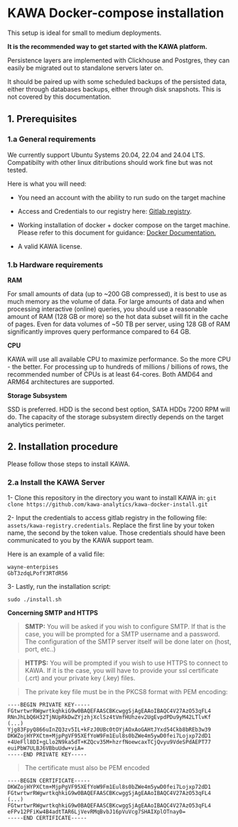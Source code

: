 KAWA Docker-compose installation
==============


This setup is ideal for small to medium deployments. 

**It is the recommended way to get started with the KAWA platform.**

Persistence layers are implemented with Clickhouse and Postgres, they can easily be migrated out to standalone servers later on.


It should be paired up with some scheduled backups of the persisted data, either through databases backups, either through disk snapshots. This is not covered by this documentation.


## 1. Prerequisites

### 1.a General requirements

We currently support Ubuntu Systems 20.04, 22.04 and 24.04 LTS.
Compatibilty with other linux ditributions should work fine but was not tested.

Here is what you will need:

- You need an account with the ability to run sudo on the target machine

- Access and Credentials to our registry here: [Gitlab registry](registry.gitlab.com/kawa-analytics-dev).

- Working installation of docker + docker compose on the target machine. Please refer to this document for guidance: [Docker Documentation.](https://docs.docker.com/engine/install/ubuntu/)

- A valid KAWA license.


### 1.b Hardware requirements

__RAM__

For small amounts of data (up to ~200 GB compressed), it is best to use as much memory as the volume of data. For large amounts of data and when processing interactive (online) queries, you should use a reasonable amount of RAM (128 GB or more) so the hot data subset will fit in the cache of pages. Even for data volumes of ~50 TB per server, using 128 GB of RAM significantly improves query performance compared to 64 GB.

__CPU__

KAWA will use all available CPU to maximize performance. So the more CPU - the better. For processing up to hundreds of millions / billions of rows, the recommended number of CPUs is at least 64-cores. Both AMD64 and ARM64 architectures are supported.

__Storage Subsystem__

SSD is preferred. HDD is the second best option, SATA HDDs 7200 RPM will do. The capacity of the storage subsystem directly depends on the target analytics perimeter.




## 2. Installation procedure

Please follow those steps to install KAWA.

### 2.a Install the KAWA Server

1- Clone this repository in the directory you want to install KAWA in: `git clone https://github.com/kawa-analytics/kawa-docker-install.git`

2- Input the credentials to access gitlab registry in the following file: `assets/kawa-registry.credentials`. Replace the first line by your token name, the second by the token value. 
Those credentials should have been communicated to you by the KAWA support team.

Here is an example of a valid file:

```
wayne-enterpises
GbT3zdqLPofY3RTdR56
```

3- Lastly, run the installation script:

```
sudo ./install.sh
```


__Concerning SMTP and HTTPS__

> __SMTP:__ You will be asked if you wish to configure SMTP. If that is the case, you will be prompted for a SMTP username and a password. The configuration of the SMTP server itself will be done later on (host, port, etc..)

> __HTTPS:__ You will be prompted if you wish to use HTTPS to connect to KAWA. If it is the case, you will have to provide your ssl certificate (.crt) and your private key (.key) files. 

> The private key file must be in the PKCS8 format with PEM encoding:

```
----BEGIN PRIVATE KEY-----
FGtwrtwrRWgwrtkqhkiG9w0BAQEFAASCBKcwggSjAgEAAoIBAQC4V27AzO53qFL4
RNnJhLbQ6H32TjNUpRkDwZYjzhjXclSz4tVmfHUhzev2UgEvpdPDu9yM42LTlvKf
(...)
Yjg83FpyQ866uInZQ3zv5IL+kFzJ0UBc0tOYjAOxAoGAHtJYxd54Ckb8bREb3w39
DKWZojHYPXCtm+MjpPgVF95XEfYoW9Fm1Eul8s0bZWe4m5ywD0fei7Lojxp72dD1
+4UeFll8DI+gLlo2N9ka5dT+KZQcv35M+hzrfNoewcaxTCjQvyu9VdeSPdAEPT77
euiPbW7ULBJ6VBbuUdw+viA=
-----END PRIVATE KEY-----
```

>  The certificate must also be PEM encoded

```
----BEGIN CERTIFICATE-----
DKWZojHYPXCtm+MjpPgVF95XEfYoW9Fm1Eul8s0bZWe4m5ywD0fei7Lojxp72dD1
FGtwrtwrRWgwrtkqhkiG9w0BAQEFAASCBKcwggSjAgEAAoIBAQC4V27AzO53qFL4
(...)
FGtwrtwrRWgwrtkqhkiG9w0BAQEFAASCBKcwggSjAgEAAoIBAQC4V27AzO53qFL4
eFPv12PFiKw4B4adtTAR6LjVevRMqBvbJ16pVuVcg7SHAIXplOTnay0=
-----END CERTIFICATE-----
```


